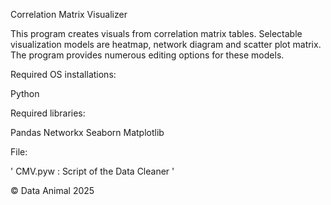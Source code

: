 Correlation Matrix Visualizer

This program creates visuals from correlation matrix tables. Selectable visualization models are heatmap, network diagram and scatter plot matrix. The program provides numerous editing options for these models.

Required OS installations:

Python

Required libraries:

Pandas
Networkx
Seaborn
Matplotlib

File:

'
CMV.pyw : Script of the Data Cleaner
'

© Data Animal 2025
